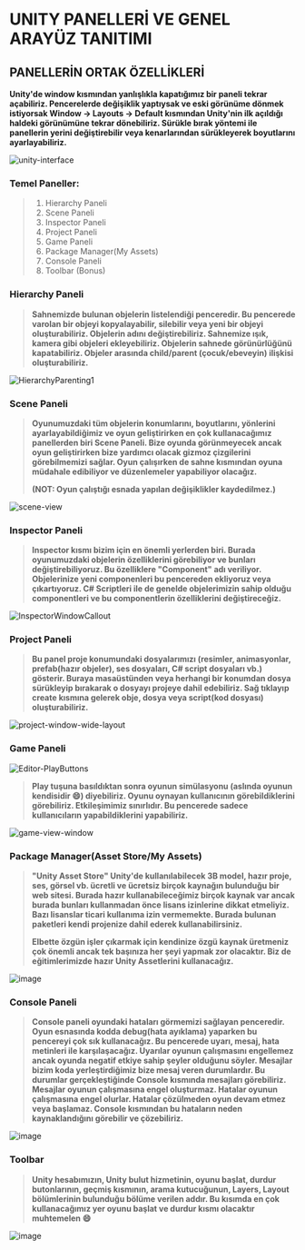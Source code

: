 # UNITY PANELLERİ VE GENEL ARAYÜZ TANITIMI
## PANELLERİN ORTAK ÖZELLİKLERİ
**Unity'de window kısmından yanlışlıkla kapatığımız bir paneli tekrar açabiliriz. Pencerelerde değişiklik yaptıysak ve eski görünüme dönmek istiyorsak Window -> Layouts -> Default kısmından Unity'nin ilk açıldığı haldeki görünümüne tekrar dönebiliriz. Sürükle bırak yöntemi ile panellerin yerini değiştirebilir veya kenarlarından sürükleyerek boyutlarını ayarlayabiliriz.**

![unity-interface](https://user-images.githubusercontent.com/82322653/201726420-b0f7a9c3-6499-400a-a038-e65925c472b0.png)

### **Temel Paneller:**
>1) Hierarchy Paneli
>2) Scene Paneli
>3) Inspector Paneli
>4) Project Paneli
>5) Game Paneli
>6) Package Manager(My Assets)
>7) Console Paneli
>8) Toolbar (Bonus)

### Hierarchy Paneli
>**Sahnemizde bulunan objelerin listelendiği penceredir. Bu pencerede varolan bir objeyi kopyalayabilir, silebilir veya yeni bir objeyi oluşturabiliriz. Objelerin adını değiştirebiliriz. Sahnemize ışık, kamera gibi objeleri ekleyebiliriz. Objelerin sahnede görünürlüğünü kapatabiliriz. Objeler arasında child/parent (çocuk/ebeveyin) ilişkisi oluşturabiliriz.** 

![HierarchyParenting1](https://user-images.githubusercontent.com/82322653/201725769-48da526c-df82-4a9b-a502-34d36401b983.png)

### Scene Paneli
>**Oyunumuzdaki tüm objelerin konumlarını, boyutlarını, yönlerini ayarlayabildiğimiz ve oyun geliştirirken en çok kullanacağımız panellerden biri Scene Paneli. Bize oyunda görünmeyecek ancak oyun geliştirirken bize yardımcı olacak gizmoz çizgilerini görebilmemizi sağlar. Oyun çalışırken de sahne kısmından oyuna müdahale edibiliyor ve düzenlemeler yapabiliyor olacağız.** 
>
>**(NOT: Oyun çalıştığı esnada yapılan değişiklikler kaydedilmez.)**

![scene-view](https://user-images.githubusercontent.com/82322653/201728546-9e455c5e-e6ab-4468-b115-e9bc28773a61.png)

### Inspector Paneli
>**Inspector kısmı bizim için en önemli yerlerden biri. Burada oyunumuzdaki objelerin özelliklerini görebiliyor ve bunları değiştirebiliyoruz. Bu özelliklere "Component" adı veriliyor. Objelerinize yeni componenleri bu pencereden ekliyoruz veya çıkartıyoruz. C# Scriptleri ile de genelde objelerimizin sahip olduğu componentleri ve bu componentlerin özelliklerini değiştireceğiz.**

![InspectorWindowCallout](https://user-images.githubusercontent.com/82322653/201730515-443bb0eb-60a5-46f2-904d-d3a93848a5c8.jpg)

### Project Paneli
>**Bu panel proje konumundaki dosyalarımızı (resimler, animasyonlar, prefab(hazır objeler), ses dosyaları, C# script dosyaları vb.) gösterir. Buraya masaüstünden veya herhangi bir konumdan dosya sürükleyip bırakarak o dosyayı projeye dahil edebiliriz. Sağ tıklayıp create kısmına gelerek obje, dosya veya script(kod dosyası) oluşturabiliriz.**

![project-window-wide-layout](https://user-images.githubusercontent.com/82322653/201731199-66595d39-b8d3-4ce7-b7e0-9314d4ca84b3.png)

### Game Paneli
![Editor-PlayButtons](https://user-images.githubusercontent.com/82322653/201734044-e037cbdb-bc48-4834-9752-387f9baf0712.png)

>**Play tuşuna basıldıktan sonra oyunun simülasyonu (aslında oyunun kendisidir :smile:) diyebiliriz. Oyunu oynayan kullanıcının görebildiklerini görebiliriz. Etkileşimimiz sınırlıdır. Bu pencerede sadece kullanıcıların yapabildiklerini yapabiliriz.**

![game-view-window](https://user-images.githubusercontent.com/82322653/201734071-761a3502-be06-4b0f-9903-b19e7fd8a741.png)

### Package Manager(Asset Store/My Assets)

>**"Unity Asset Store" Unity'de kullanılabilecek 3B model, hazır proje, ses, görsel vb. ücretli ve ücretsiz birçok kaynağın bulunduğu bir web sitesi. Burada hazır kullanabileceğimiz birçok kaynak var ancak burada bunları kullanmadan önce lisans izinlerine dikkat etmeliyiz. Bazı lisanslar ticari kullanıma izin vermemekte. Burada bulunan paketleri kendi projenize dahil ederek kullanabilirsiniz.**
>
>**Elbette özgün işler çıkarmak için kendinize özgü kaynak üretmeniz çok önemli ancak tek başınıza her şeyi yapmak zor olacaktır. Biz de eğitimlerimizde hazır Unity Assetlerini kullanacağız.**

![image](https://user-images.githubusercontent.com/82322653/201735106-d10fdc8f-16ab-41b2-a928-f9e01d18b89f.png)

### Console Paneli

>**Console paneli oyundaki hataları görmemizi sağlayan penceredir. Oyun esnasında kodda debug(hata ayıklama) yaparken bu pencereyi çok sık kullanacağız. Bu pencerede uyarı, mesaj, hata metinleri ile karşılaşacağız. Uyarılar oyunun çalışmasını engellemez ancak oyunda negatif etkiye sahip şeyler olduğunu söyler. Mesajlar bizim koda yerleştirdiğimiz bize mesaj veren durumlardır. Bu durumlar gerçekleştiğinde Console kısmında mesajları görebiliriz. Mesajlar oyunun çalışmasına engel oluşturmaz. Hatalar oyunun çalışmasına engel olurlar. Hatalar çözülmeden oyun devam etmez veya başlamaz. Console kısmından bu hataların neden kaynaklandığını görebilir ve çözebiliriz.**

![image](https://user-images.githubusercontent.com/82322653/201738593-c42c276d-d2f0-4ff1-bb48-4b79d257be6a.png)

### Toolbar

>**Unity hesabımızın, Unity bulut hizmetinin, oyunu başlat, durdur butonlarının, geçmiş kısmının, arama kutucuğunun, Layers, Layout bölümlerinin bulunduğu bölüme verilen addır. Bu kısımda en çok kullanacağımız yer oyunu başlat ve durdur kısmı olacaktır muhtemelen :smile:**

![image](https://user-images.githubusercontent.com/82322653/201739123-5d899d50-f9a1-4c85-a327-2acc4e9e9c15.png)








